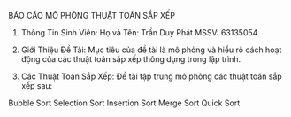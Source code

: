 BÁO CÁO MÔ PHỎNG THUẬT TOÁN SẮP XẾP
1. Thông Tin Sinh Viên:
Họ và Tên: Trần Duy Phát
MSSV: 63135054
2. Giới Thiệu Đề Tài:
Mục tiêu của đề tài là mô phỏng và hiểu rõ cách hoạt động của các thuật toán sắp xếp thông dụng trong lập trình.

3. Các Thuật Toán Sắp Xếp:
Đề tài tập trung mô phỏng các thuật toán sắp xếp sau:

Bubble Sort
Selection Sort
Insertion Sort
Merge Sort
Quick Sort
